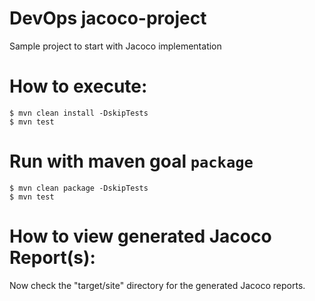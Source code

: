 # DevOps jacoco-project

Sample project to start with Jacoco implementation

# How to execute:

```
$ mvn clean install -DskipTests
$ mvn test
```
# Run with maven goal `package` 

```
$ mvn clean package -DskipTests
$ mvn test
```

# How to view generated Jacoco Report(s):

Now check the "target/site" directory for the generated Jacoco reports.
